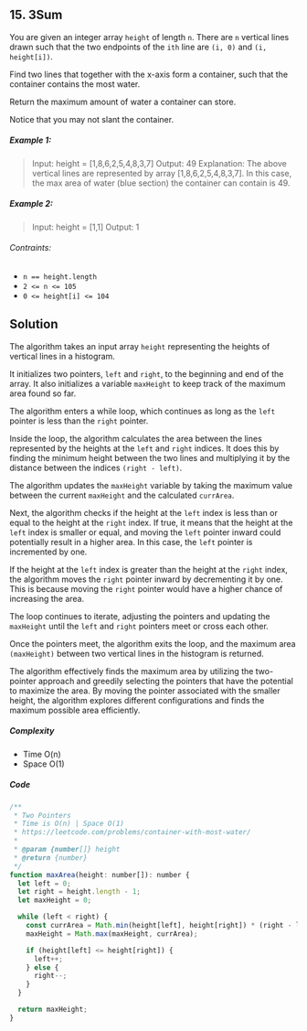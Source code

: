 ## 15. 3Sum

You are given an integer array `height` of length `n`. There are `n` vertical lines drawn such that the two endpoints of the `ith` line are `(i, 0)` and `(i, height[i])`.

Find two lines that together with the x-axis form a container, such that the container contains the most water.

Return the maximum amount of water a container can store.

Notice that you may not slant the container.

##### Example 1:

> Input: height = [1,8,6,2,5,4,8,3,7]
> Output: 49
> Explanation: The above vertical lines are represented by array [1,8,6,2,5,4,8,3,7]. In this case, the max area of water (blue section) the container can contain is 49.

##### Example 2:

> Input: height = [1,1]
> Output: 1

###### Contraints:

- `n == height.length`
- `2 <= n <= 105`
- `0 <= height[i] <= 104`

## Solution

The algorithm takes an input array `height` representing the heights of vertical lines in a histogram.

It initializes two pointers, `left` and `right`, to the beginning and end of the array. It also initializes a variable `maxHeight` to keep track of the maximum area found so far.

The algorithm enters a while loop, which continues as long as the `left` pointer is less than the `right` pointer.

Inside the loop, the algorithm calculates the area between the lines represented by the heights at the `left` and `right` indices. It does this by finding the minimum height between the two lines and multiplying it by the distance between the indices `(right - left)`.

The algorithm updates the `maxHeight` variable by taking the maximum value between the current `maxHeight` and the calculated `currArea`.

Next, the algorithm checks if the height at the `left` index is less than or equal to the height at the `right` index. If true, it means that the height at the `left` index is smaller or equal, and moving the `left` pointer inward could potentially result in a higher area. In this case, the `left` pointer is incremented by one.

If the height at the `left` index is greater than the height at the `right` index, the algorithm moves the `right` pointer inward by decrementing it by one. This is because moving the `right` pointer would have a higher chance of increasing the area.

The loop continues to iterate, adjusting the pointers and updating the `maxHeight` until the `left` and `right` pointers meet or cross each other.

Once the pointers meet, the algorithm exits the loop, and the maximum area `(maxHeight)` between two vertical lines in the histogram is returned.

The algorithm effectively finds the maximum area by utilizing the two-pointer approach and greedily selecting the pointers that have the potential to maximize the area. By moving the pointer associated with the smaller height, the algorithm explores different configurations and finds the maximum possible area efficiently.

##### Complexity

- Time O(n)
- Space O(1)

##### Code

```javascript
/**
 * Two Pointers
 * Time is O(n) | Space O(1)
 * https://leetcode.com/problems/container-with-most-water/
 *
 * @param {number[]} height
 * @return {number}
 */
function maxArea(height: number[]): number {
  let left = 0;
  let right = height.length - 1;
  let maxHeight = 0;

  while (left < right) {
    const currArea = Math.min(height[left], height[right]) * (right - left);
    maxHeight = Math.max(maxHeight, currArea);

    if (height[left] <= height[right]) {
      left++;
    } else {
      right--;
    }
  }

  return maxHeight;
}
```
